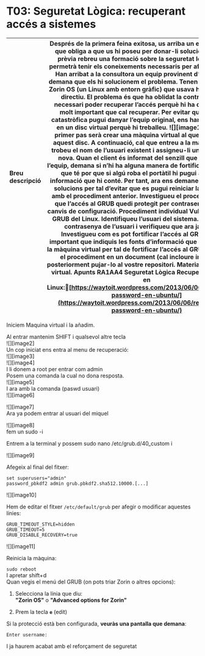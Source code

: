 # **T03: Seguretat Lògica: recuperant accés a sistemes**

| Breu descripció | Després de la primera feina exitosa, us arriba un encàrrec urgent que obliga a que us hi poseu per donar-li solució. Com a fase prèvia rebreu una formació sobre la seguretat lògica que us permetrà tenir els coneixements necessaris per afrontar la tasca. Han arribat a la consultora un equip provinent d’un client que demana que els hi solucionem el problema. Tenen un portàtil amb Zorin OS (un Linux amb entorn gràfic) que usava habitualment un directiu. El problema és que ha oblidat la contrasenya i és necessari poder recuperar l’accés perquè hi ha documentació molt important que cal recuperar. Per evitar que una acció catastròfica pugui danyar l’equip original, ens han clonat el disc en un disc virtual perquè hi treballeu. ![][image1] Per tant, el primer pas serà crear una màquina virtual al que connectareu aquest disc. A continuació, cal que entreu a la màquina virtual, trobeu el nom de l’usuari existent i assigneu-li una contrasenya nova. Quan el client és informat del senzill que és accedir a l’equip, demana si n’hi ha alguna manera de fortificar el sistema, ja que té por que si algú roba el portàtil hi pugui accedir a la informació que hi conté. Per tant, ara ens demanen que cerquem solucions per tal d’evitar que es pugui reiniciar la contrasenya amb el procediment anterior.  Investigueu el procediment per tal que l’accés al GRUB quedi protegit per contrasenya per evitar canvis de configuració. Procediment individual Vulnereu l’accés al GRUB del Linux. Identifiqueu l’usuari del sistema. Modifiqueu la contrasenya de l’usuari i verifiqueu que ara ja té accés. Investigueu com es pot fortificar l’accés al GRUB. És molt important que indiquis les fonts d’informació que usis. Configura la màquina virtual per tal de fortificar l’accés al GRUB Documenteu el procediment en un document (cal incloure imatges) per posteriorment pujar-lo al vostre repositori. Material de suport Disc virtual. Apunts RA1AA4 Seguretat Lògica Recuperant Password en Linux:[https://waytoit.wordpress.com/2013/06/06/recuperando-password-en-ubuntu/](https://waytoit.wordpress.com/2013/06/06/recuperando-password-en-ubuntu/)  |
| :---- | ----- |

Iniciem Maquina virtual i la añadim.

Al entrar mantenim SHIFT i qualsevol altre tecla  
![][image2]  
Un cop iniciat ens entra al menu de recuperació:  
![][image3]  
![][image4]  
I li donem a root per entrar com admin  
Posem una comanda la cual no dona resposta.  
![][image5]  
I ara amb la comanda (paswd usuari)  
![][image6]

![][image7]  
Ara ya podem entrar al usuari del miquel

![][image8]  
fem un sudo \-i

Entrem a la terminal y possem sudo nano /etc/grub.d/40\_custom i

![][image9]

Afegeix al final del fitxer:

`set superusers="admin"`  
`password_pbkdf2 admin grub.pbkdf2.sha512.10000.[...]`

![][image10]

Hem de editar el fitxer `/etc/default/grub` per afegir o modificar aquestes línies:

`GRUB_TIMEOUT_STYLE=hidden`  
`GRUB_TIMEOUT=5`  
`GRUB_DISABLE_RECOVERY=true`

![][image11]

Reinicia la màquina:

`sudo reboot`  
I apretar shift+d  
Quan vegis el menú del GRUB (on pots triar Zorin o altres opcions):

1. Selecciona la línia que diu:  
    **"Zorin OS"** o **"Advanced options for Zorin"**

2. Prem la tecla **`e`** (edit)

Si la protecció està ben configurada, **veuràs una pantalla que demana**:

`Enter username:`

I ja haurem acabat amb el reforçament de seguretat
